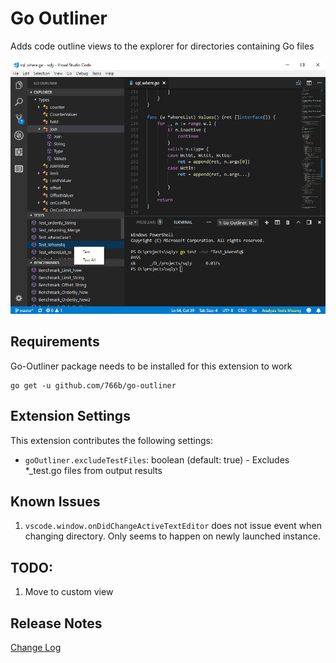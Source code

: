 # Go Outliner

Adds code outline views to the explorer for directories containing Go files

![Preview](https://github.com/766b/vscode-go-outliner/raw/master/images/preview.png "Go Outliner Preview")

## Requirements

Go-Outliner package needs to be installed for this extension to work

    go get -u github.com/766b/go-outliner

## Extension Settings

This extension contributes the following settings:

* `goOutliner.excludeTestFiles`: boolean (default: true) - Excludes *_test.go files from output results

## Known Issues

1. `vscode.window.onDidChangeActiveTextEditor` does not issue event when changing directory. Only seems to happen on newly launched instance.

## TODO:

1. Move to custom view

## Release Notes

[Change Log](https://github.com/766b/vscode-go-outliner/blob/master/CHANGELOG.md)